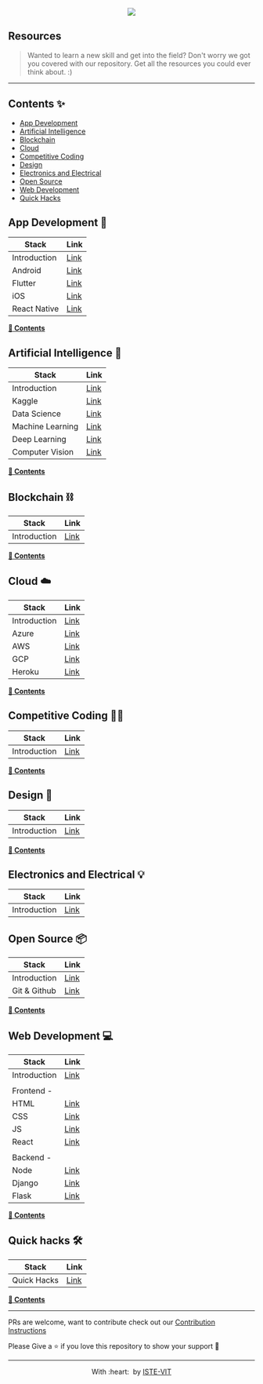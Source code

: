 <p align="center">
 <img src="https://user-images.githubusercontent.com/71590944/111881788-33353b80-89d8-11eb-9db1-746eba087b05.png" > <br> 
</p>

## Resources 
>Wanted to learn a new skill and get into the field? Don't worry we got you covered with our repository. Get all the resources you could ever think about. :)
---

## Contents ✨
- [App Development](#app-development-)
- [Artificial Intelligence](#artificial-intelligence-)
- [Blockchain](#blockchain-)
- [Cloud](cloud-%EF%B8%8F)
- [Competitive Coding](#competitive-coding-)
- [Design](#design-)
- [Electronics and Electrical](#electronics-and-electrical-)
- [Open Source](#open-source-)
- [Web Development](#web-development-)
- [Quick Hacks](#quick-hacks-)




## App Development 📱

|Stack        |Link      |
|-------------|----------|
|Introduction |[Link](./App%20Development/IntroApp.md)   |
|Android      |[Link](./App%20Development/Android.md)    |
|Flutter      |[Link](./App%20Development/Flutter.md)    |
|iOS          |[Link](./App%20Development/iOS.md)        |
|React Native |[Link](./App%20Development/ReactNative.md)|

**[🔼 Contents](#contents-)**


  
## Artificial Intelligence 🤖

|Stack        |Link      |
|-------------|----------|
|Introduction                       |[Link](./Artificial%20Intelligence/IntroAI.md)                 |
|Kaggle                             |[Link](./Artificial%20Intelligence/Kaggle.md)                 |
|Data Science                       |[Link](./Artificial%20Intelligence/DataScience.md)            |
|Machine Learning                   |[Link](./Artificial%20Intelligence/MachineLearning.md)        |
|Deep Learning                      |[Link](./App%20Development/DeepLearning.md)                   |
|Computer Vision                    |[Link](./App%20Development/ComputerVision.md)                 |


**[🔼 Contents](#contents-)**

## Blockchain ⛓

|Stack        |Link      |
|-------------|----------|
|Introduction |[Link](./Blockchain/IntroBct.md)   |


**[🔼 Contents](#contents-)**

## Cloud ☁️

|Stack        |Link      |
|-------------|----------|
|Introduction 			     |[Link](./Cloud/IntroCloud.md)   |
|Azure                               |[Link](./Cloud/Azure.md)               |
|AWS                                 |[Link](./Cloud/AWS.md)                 |
|GCP                                 |[Link](./Cloud/GCP.md)                 |
|Heroku                              |[Link](./Cloud/Heroku.md)              |


**[🔼 Contents](#contents-)**


## Competitive Coding 🧑‍💻

|Stack        |Link      |
|-------------|----------|
|Introduction |[Link](./Competetive%20Coding/IntroCC.md)   |


**[🔼 Contents](#contents-)**


## Design 🎨

|Stack        |Link      |
|-------------|----------|
|Introduction |[Link](./Design/Intro.md)   |

**[🔼 Contents](#contents-)**

## Electronics and Electrical 💡

|Stack        |Link      |
|-------------|----------|
|Introduction |[Link](./Electronics%20and%20Electrical/IntroEnE.md)   |


## Open Source 📦

|Stack        |Link      |
|-------------|----------|
|Introduction |[Link](./Opensource/IntroOpenSource.md)   |
|Git & Github |[Link](./OpenSource/Git&Github.md)|

**[🔼 Contents](#contents-)**


## Web Development 💻

|Stack        |Link      |
|-------------|----------|
|Introduction |[Link](./WebDevelopment/IntroWeb.md)   |
|||
|Frontend - ||
|HTML          |[Link](./WebDevelopment-Frontend/HTML.md) |
|CSS           |[Link](./WebDevelopment-Frontend/CSS.md) |
|JS            |[Link](./WebDevelopment-Frontend/JS.md)   |
|React         |[Link](./WebDevelopment-Frontend/React.md)|
|||
| Backend - ||
|Node          |[Link](./WebDevelopment-Backend/Node.md) |
|Django          |[Link](./WebDevelopment-Backend/Django.md) |
|Flask          |[Link](./WebDevelopment-Backend/Flask.md) |

**[🔼 Contents](#contents-)**

## Quick hacks 🛠

|Stack        |Link      |
|-------------|----------|
|Quick Hacks|[Link](./Quick%20Hacks/QuickHacks.md)|

**[🔼 Contents](#contents-)**

 
---
PRs are welcome, want to contribute check out our [Contribution Instructions]()

Please Give a ⭐ if you love this repository to show your support 🥳

---

<p align="center">
	With :heart: &nbsp;by <a href="https://istevit.in/" target="_blank">ISTE-VIT</a>
</p>
